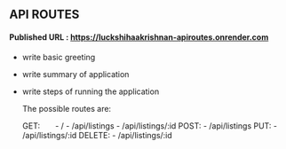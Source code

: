 ## API ROUTES

#### Published URL : https://luckshihaakrishnan-apiroutes.onrender.com



- write basic greeting
- write summary of application
- write steps of running the application

  The possible routes are:

  GET:
  &nbsp; &nbsp; &nbsp; - /
      - /api/listings
      - /api/listings/:id 
  POST:
      - /api/listings
  PUT:
      - /api/listings/:id 
  DELETE:
      - /api/listings/:id 
